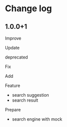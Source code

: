 # Change log

## 1.0.0+1

Improve

Update

  deprecated

  Fix

Add

Feature

- search suggestion
- search result

Prepare

- search engine with mock
